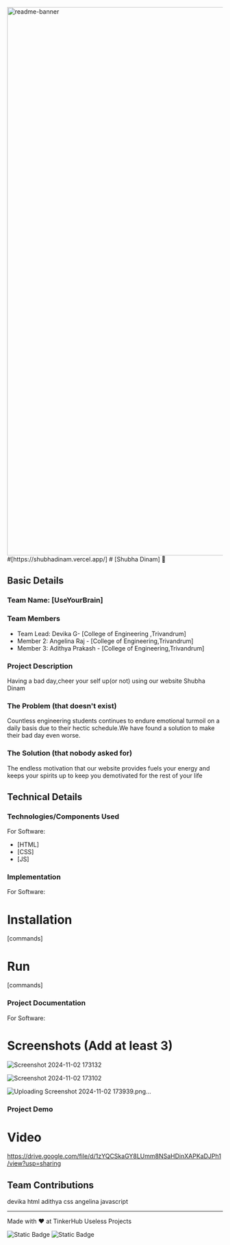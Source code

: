 <img width="1280" alt="readme-banner" src="https://github.com/user-attachments/assets/35332e92-44cb-425b-9dff-27bcf1023c6c">
#[https://shubhadinam.vercel.app/]
# [Shubha Dinam] 🎯



## Basic Details
### Team Name: [UseYourBrain]


### Team Members
- Team Lead: Devika G- [College of Engineering ,Trivandrum]
- Member 2: Angelina Raj - [College of Engineering,Trivandrum]
- Member 3: Adithya Prakash - [College of Engineering,Trivandrum]

### Project Description
Having a bad day,cheer your self up(or not) using our website Shubha Dinam

### The Problem (that doesn't exist)
Countless engineering students continues to endure emotional turmoil on a daily basis due to their hectic schedule.We have found a solution to make their bad day even worse.

### The Solution (that nobody asked for)
The endless motivation that our website provides fuels your energy and keeps your spirits up to keep you demotivated for the rest of your life

## Technical Details
### Technologies/Components Used
For Software:
- [HTML]
- [CSS]
- [JS]



### Implementation
For Software:
# Installation
[commands]

# Run
[commands]

### Project Documentation
For Software:

# Screenshots (Add at least 3)
![Screenshot 2024-11-02 173132](https://github.com/user-attachments/assets/7eeea56a-dd7c-46c0-bd49-cd700517b56c)

![Screenshot 2024-11-02 173102](https://github.com/user-attachments/assets/e37a7c20-5d5b-4eb1-a749-b447c3307ad2)

![Uploading Screenshot 2024-11-02 173939.png…]()





### Project Demo
# Video
https://drive.google.com/file/d/1zYQCSkaGY8LUmm8NSaHDinXAPKaDJPh1/view?usp=sharing



## Team Contributions
devika html
adithya css
angelina javascript

---
Made with ❤️ at TinkerHub Useless Projects 

![Static Badge](https://img.shields.io/badge/TinkerHub-24?color=%23000000&link=https%3A%2F%2Fwww.tinkerhub.org%2F)
![Static Badge](https://img.shields.io/badge/UselessProject--24-24?link=https%3A%2F%2Fwww.tinkerhub.org%2Fevents%2FQ2Q1TQKX6Q%2FUseless%2520Projects)



